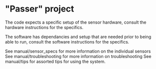 # "Passer" project

The code expects a specific setup of the sensor hardware, consult the hardware instructions for the specifics. 

The software has dependancies and setup that are needed prior to being able to run, consult the software instructions for the specifics.

See manual/sensor_specs for more information on the individual sensors
See manual/troubleshooting for more information on troubleshooting
See manual/tips for assorted tips for using the system.
